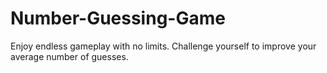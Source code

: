 # Number-Guessing-Game
Enjoy endless gameplay with no limits. Challenge yourself to improve your average number of guesses.
